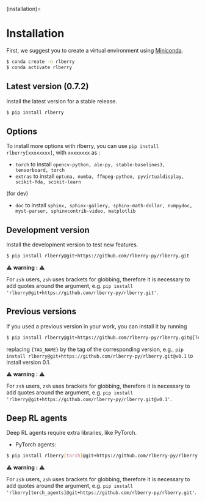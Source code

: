 (installation)=

# Installation
First, we suggest you to create a virtual environment using
[Miniconda](https://docs.conda.io/en/latest/miniconda.html).

```bash
$ conda create -n rlberry
$ conda activate rlberry
```
## Latest version (0.7.2)
Install the latest version for a stable release.

```bash
$ pip install rlberry
```

## Options
To install more options with rlberry, you can use ``pip install rlberry[xxxxxxxx]``, with `xxxxxxxx` as :

- `torch` to install `opencv-python, ale-py, stable-baselines3, tensorboard, torch`
- `extras` to install `optuna, numba, ffmpeg-python, pyvirtualdisplay, scikit-fda, scikit-learn`

(for dev)

- `doc` to install `sphinx, sphinx-gallery, sphinx-math-dollar, numpydoc, myst-parser, sphinxcontrib-video, matplotlib`

## Development version
Install the development version to test new features.

```bash
$ pip install rlberry@git+https://github.com/rlberry-py/rlberry.git
```

<span>&#9888;</span> **warning :** <span>&#9888;</span>

For `zsh` users, `zsh` uses brackets for globbing, therefore it is necessary to add quotes around the argument,
e.g. ```pip install 'rlberry@git+https://github.com/rlberry-py/rlberry.git'```.

## Previous versions
If you used a previous version in your work, you can install it by running

```bash
$ pip install rlberry@git+https://github.com/rlberry-py/rlberry.git@{TAG_NAME}
```

replacing `{TAG_NAME}` by the tag of the corresponding version,
e.g., ```pip install rlberry@git+https://github.com/rlberry-py/rlberry.git@v0.1```
to install version 0.1.

<span>&#9888;</span> **warning :** <span>&#9888;</span>

For `zsh` users, `zsh` uses brackets for globbing, therefore it is necessary to add quotes around the argument,
e.g. ```pip install 'rlberry@git+https://github.com/rlberry-py/rlberry.git@v0.1'```.

## Deep RL agents
Deep RL agents require extra libraries, like PyTorch.

* PyTorch agents:

```bash
$ pip install rlberry[torch]@git+https://github.com/rlberry-py/rlberry.git
```

<span>&#9888;</span> **warning :** <span>&#9888;</span>

For `zsh` users, `zsh` uses brackets for globbing, therefore it is necessary to add quotes around the argument,
e.g. ```pip install 'rlberry[torch_agents]@git+https://github.com/rlberry-py/rlberry.git'```.
